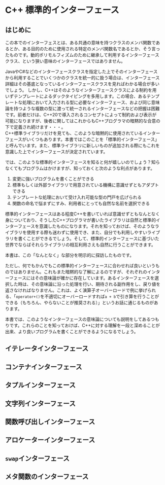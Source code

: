# C++ 標準的インターフェース

## はじめに

この本でのインターフェスとは、ある共通の意味を持つクラスのメンバ関数であるとか、ある目的のために使用される特定のメンバ関数名であるとか、そう言ったものです。動的ポリモルフィズムのために継承して利用するインターフェースクラス、という狭い意味のインターフェースではありません。

JavaやC#などのインターフェースクラスを指定した上でそのインターフェースから利用することでいくつかのクラスを統一的に扱う場合は、インターフェース詳細はその基底となっているインターフェースクラスを見ればわかる場合が多いでしょう。
しかし、C++はそのようなインターフェースクラスによる制約を用いずテンプレートによるダックタイピングを多用します。この場合、あるテンプレートな処理において入力される型に必要なインターフェース、および同じ意味論を持つような複数の型に渡って統一されるインターフェースなどの把握は困難です。前者だけは、C++20で導入されるコンセプトによって制約および表示が可能になりますが、後者に関してはこれからもC++プログラマの暗黙的な合意の下で定義され続けます・・・。  
C++標準ライブラリだけを見ても、このような暗黙的に使用されているインターフェースがいくつもあります。本書ではこのことを「標準的インターフェース」と呼んでいます。また、標準ライブラリに新しいものが追加される際にもこれを意識した上でインターフェースが決定されています。

では、このような標準的インターフェースを知ると何が嬉しいのでしょう？知らなくてもプログラムはかけますが、知っておくと次のような利点があります。

1. 変更に強いプログラムを書くことができる
2. 標準もしくは外部ライブラリで用意されている機構に意識せずともアダプトできる
3. テンプレートな処理において受け入れ可能な型の門戸を広げられる
4. 関数の命名で悩まずにすみ、利用者にとっても自然な名前を選択できる

標準的インターフェースはある程度C++を書いていれば意識せずともなんとなく身についており、そうしたC++プログラマが書いたライブラリは自然と標準的インターフェースを意識したものになります。それを知っておけば、そのようなライブラリを使用する際も迷わずに使用でき、また、自分でも利用しやすいライブラリを書くことができるでしょう。そして、標準的インターフェースに基づいた世界でならばそれらライブラリの相互利用さえも自然に行うことができます。

本書は、この「なんとなく」な部分を明示的に探訪したものです。

ただし、何でもかんでもこの標準的インターフェースに合わせれば良いというものではありません。これもまた暗黙的な了解によるのですが、それぞれのインターフェースにはその意味論が確かに存在しています。あるインターフェースを選択した時は、その意味論に沿った処理を行い、期待される副作用をし、戻り値を返さなければなりません。これは、よく演算子オーバーロードで例に挙げられる、「`operator+()`を不適切にオーバーロードすれば`a + b`で引き算を行うことができる（もちろん、やらないことが推奨される）」というお話に通じるものがあります。

本書では、このようなインターフェースの意味論についても説明をしてあるつもりです。これらのことを知っておけば、C++に対する理解を一段と深めることが出来、より良いプログラムを書くことができるようになるでしょう。

## イテレータインターフェース

## コンテナインターフェース

## タプルインターフェース

## 文字列インターフェース

## 関数呼び出しインターフェース

## アロケーターインターフェース

## `swap`インターフェース

## メタ関数のインターフェース